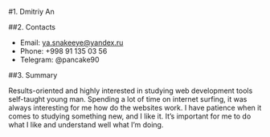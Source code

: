 #1. Dmitriy An

##2. Contacts

- Email: ya.snakeeye@yandex.ru
- Phone: +998 91 135 03 56
- Telegram: @pancake90

##3. Summary

Results-oriented and highly interested in studying web development tools self-taught young man. Spending a lot of time on internet surfing, it was always interesting for me how do the websites work. I have patience when it comes to studying something new, and I like it. It’s important for me to do what I like and understand well what I’m doing.
